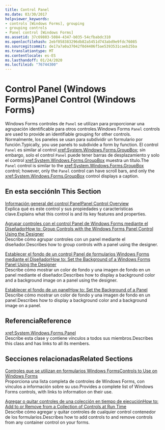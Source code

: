 ```yaml
---
title: Control Panel
ms.date: 03/30/2017
helpviewer_keywords:
- controls [Windows Forms], grouping
- grouping controls
- Panel control [Windows Forms]
ms.assetid: 37c69803-5084-4347-b035-54cfbabdc310
ms.openlocfilehash: 2ebf058383296db82a5451d743abd9e9fdc76085
ms.sourcegitcommit: de17a7a0a37042f0d4406f5ae5393531caeb25ba
ms.translationtype: MT
ms.contentlocale: es-ES
ms.lasthandoff: 01/24/2020
ms.locfileid: "76744300"
---
```

# <a name="panel-control-windows-forms"></a><span data-ttu-id="dfa3c-102">Control Panel (Windows Forms)</span><span class="sxs-lookup"><span data-stu-id="dfa3c-102">Panel Control (Windows Forms)</span></span>
<span data-ttu-id="dfa3c-103">Windows Forms controles de `Panel` se utilizan para proporcionar una agrupación identificable para otros controles.</span><span class="sxs-lookup"><span data-stu-id="dfa3c-103">Windows Forms `Panel` controls are used to provide an identifiable grouping for other controls.</span></span> <span data-ttu-id="dfa3c-104">Normalmente, los paneles se usan para subdividir un formulario por función.</span><span class="sxs-lookup"><span data-stu-id="dfa3c-104">Typically, you use panels to subdivide a form by function.</span></span> <span data-ttu-id="dfa3c-105">El control `Panel` es similar al control <xref:System.Windows.Forms.GroupBox>; sin embargo, solo el control `Panel` puede tener barras de desplazamiento y solo el control <xref:System.Windows.Forms.GroupBox> muestra un título.</span><span class="sxs-lookup"><span data-stu-id="dfa3c-105">The `Panel` control is similar to the <xref:System.Windows.Forms.GroupBox> control; however, only the `Panel` control can have scroll bars, and only the <xref:System.Windows.Forms.GroupBox> control displays a caption.</span></span>  
  
## <a name="in-this-section"></a><span data-ttu-id="dfa3c-106">En esta sección</span><span class="sxs-lookup"><span data-stu-id="dfa3c-106">In This Section</span></span>  
 [<span data-ttu-id="dfa3c-107">Información general del control Panel</span><span class="sxs-lookup"><span data-stu-id="dfa3c-107">Panel Control Overview</span></span>](panel-control-overview-windows-forms.md)  
 <span data-ttu-id="dfa3c-108">Explica qué es este control y sus propiedades y características clave.</span><span class="sxs-lookup"><span data-stu-id="dfa3c-108">Explains what this control is and its key features and properties.</span></span>  
  
 [<span data-ttu-id="dfa3c-109">Agrupar controles con el control Panel de Windows Forms mediante el Diseñador</span><span class="sxs-lookup"><span data-stu-id="dfa3c-109">How to: Group Controls with the Windows Forms Panel Control Using the Designer</span></span>](group-controls-with-wf-panel-control-using-the-designer.md)  
 <span data-ttu-id="dfa3c-110">Describe cómo agrupar controles con un panel mediante el diseñador.</span><span class="sxs-lookup"><span data-stu-id="dfa3c-110">Describes how to group controls with a panel using the designer.</span></span>  
  
 [<span data-ttu-id="dfa3c-111">Establecer el fondo de un control Panel de formularios Windows Forms mediante el Diseñador</span><span class="sxs-lookup"><span data-stu-id="dfa3c-111">How to: Set the Background of a Windows Forms Panel Using the Designer</span></span>](how-to-set-the-background-of-a-windows-forms-panel-using-the-designer.md)  
 <span data-ttu-id="dfa3c-112">Describe cómo mostrar un color de fondo y una imagen de fondo en un panel mediante el diseñador.</span><span class="sxs-lookup"><span data-stu-id="dfa3c-112">Describes how to display a background color and a background image on a panel using the designer.</span></span>  
  
 [<span data-ttu-id="dfa3c-113">Establecer el fondo de un panel</span><span class="sxs-lookup"><span data-stu-id="dfa3c-113">How to: Set the Background of a Panel</span></span>](how-to-set-the-background-of-a-windows-forms-panel.md)  
 <span data-ttu-id="dfa3c-114">Describe cómo mostrar un color de fondo y una imagen de fondo en un panel.</span><span class="sxs-lookup"><span data-stu-id="dfa3c-114">Describes how to display a background color and a background image on a panel.</span></span>  
  
## <a name="reference"></a><span data-ttu-id="dfa3c-115">Referencia</span><span class="sxs-lookup"><span data-stu-id="dfa3c-115">Reference</span></span>  
 <xref:System.Windows.Forms.Panel>  
 <span data-ttu-id="dfa3c-116">Describe esta clase y contiene vínculos a todos sus miembros.</span><span class="sxs-lookup"><span data-stu-id="dfa3c-116">Describes this class and has links to all its members.</span></span>  
  
## <a name="related-sections"></a><span data-ttu-id="dfa3c-117">Secciones relacionadas</span><span class="sxs-lookup"><span data-stu-id="dfa3c-117">Related Sections</span></span>  
 [<span data-ttu-id="dfa3c-118">Controles que se utilizan en formularios Windows Forms</span><span class="sxs-lookup"><span data-stu-id="dfa3c-118">Controls to Use on Windows Forms</span></span>](controls-to-use-on-windows-forms.md)  
 <span data-ttu-id="dfa3c-119">Proporciona una lista completa de controles de Windows Forms, con vínculos a información sobre su uso.</span><span class="sxs-lookup"><span data-stu-id="dfa3c-119">Provides a complete list of Windows Forms controls, with links to information on their use.</span></span>  
  
 [<span data-ttu-id="dfa3c-120">Agregar o quitar controles de una colección en tiempo de ejecución</span><span class="sxs-lookup"><span data-stu-id="dfa3c-120">How to: Add to or Remove from a Collection of Controls at Run Time</span></span>](how-to-add-to-or-remove-from-a-collection-of-controls-at-run-time.md)  
 <span data-ttu-id="dfa3c-121">Describe cómo agregar y quitar controles de cualquier control contenedor de los formularios.</span><span class="sxs-lookup"><span data-stu-id="dfa3c-121">Describes how to add controls to and remove controls from any container control on your forms.</span></span>
